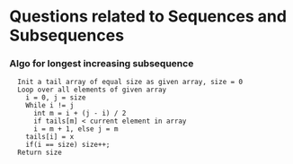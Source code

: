 # Questions related to Sequences and Subsequences

### Algo for longest increasing subsequence

```pseudocode
  Init a tail array of equal size as given array, size = 0
  Loop over all elements of given array
    i = 0, j = size
    While i != j
      int m = i + (j - i) / 2
      if tails[m] < current element in array
      i = m + 1, else j = m
    tails[i] = x
    if(i == size) size++;
  Return size
```
